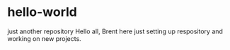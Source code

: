 # hello-world
just another repository
Hello all, Brent here just setting up respository and working on new projects.
